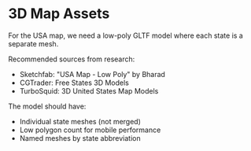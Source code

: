 # 3D Map Assets

For the USA map, we need a low-poly GLTF model where each state is a separate mesh.

Recommended sources from research:
- Sketchfab: "USA Map - Low Poly" by Bharad
- CGTrader: Free States 3D Models  
- TurboSquid: 3D United States Map Models

The model should have:
- Individual state meshes (not merged)
- Low polygon count for mobile performance
- Named meshes by state abbreviation

